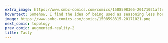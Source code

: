 ```yaml
---
extra_image: https://www.smbc-comics.com/comics/1508598366-20171021after.png
hovertext: Somehow, I find the idea of being used as seasoning less horrifying than being a main course.
image: https://www.smbc-comics.com/comics/1508598315-20171021.png
next_comic: topology
prev_comic: augmented-reality-2
title: Tasty
---
```


